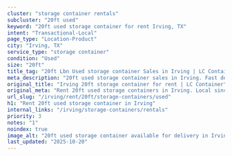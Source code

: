 ```yaml
---
cluster: "storage container rentals"
subcluster: "20ft used"
keyword: "20ft used storage container for rent Irving, TX"
intent: "Transactional-Local"
page_type: "Location-Product"
city: "Irving, TX"
service_type: "storage container"
condition: "Used"
size: "20ft"
title_tag: "20ft Lbn Used storage container Sales in Irving | LC Container"
meta_description: "20ft used storage container sales in Irving. Fast delivery, competitive pricing. Serving storage containers area. Quote ID: 8U0. Call (214) 524-4168 for your free quote today."
original_title: "Irving 20ft storage container for rent | LC Container"
original_meta: "Rent 20ft used storage containers in Irving. Local since 2003. Flexible rental terms. Same-week delivery available. Get your free quote — call (214) 524-4168..."
url_slug: "/irving/rent/20ft/storage-containers/used"
h1: "Rent 20ft used storage container in Irving"
internal_links: "/irving/storage-containers/rentals"
priority: 3
notes: "1"
noindex: true
image_alt: "20ft used storage container available for delivery in Irving"
last_updated: "2025-10-20"
---
```


<!-- TODO: Add unique city/inventory copy, images, and internal links here. -->
